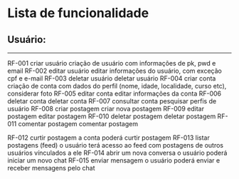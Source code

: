 
<h1> Lista de funcionalidade</h1>

<h2>Usuário:</h2>
<hr>
RF-001  criar usuário	criação de usuário com informações de pk, pwd e email
RF-002	editar usuário	editar informações do usuário, com exceção cpf e e-mail
RF-003	deletar usuário	deletar usuário
RF-004	criar conta	criação de conta com dados do perfil (nome, idade, localidade, curso etc), considerar foto
RF-005	editar conta	editar informações da conta
RF-006	deletar conta	deletar conta
RF-007	consultar conta	pesquisar perfis de usuário 
RF-008	criar postagem	criar nova postagem
RF-009	editar postagem	editar postagem
RF-010	deletar postagem	deletar postagem
RF-011	comentar postagem	comentar postagem


RF-012	curtir postagem	a conta poderá curtir postagem
RF-013	listar postagens (feed)	o usuário terá acesso ao feed com postagens de outros usuários vínculados a ele
RF-014	abrir um nova conversa	o usuário poderá iniciar um novo chat
RF-015	enviar mensagem	o usuário poderá enviar e receber mensagens pelo chat
